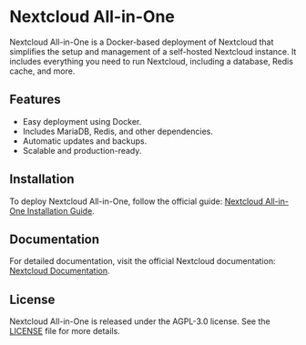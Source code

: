 # Nextcloud All-in-One

Nextcloud All-in-One is a Docker-based deployment of Nextcloud that simplifies the setup and management of a self-hosted Nextcloud instance. It includes everything you need to run Nextcloud, including a database, Redis cache, and more.

## Features
- Easy deployment using Docker.
- Includes MariaDB, Redis, and other dependencies.
- Automatic updates and backups.
- Scalable and production-ready.

## Installation
To deploy Nextcloud All-in-One, follow the official guide: [Nextcloud All-in-One Installation Guide](https://github.com/nextcloud/all-in-one#readme).

## Documentation
For detailed documentation, visit the official Nextcloud documentation: [Nextcloud Documentation](https://docs.nextcloud.com/).

## License
Nextcloud All-in-One is released under the AGPL-3.0 license. See the [LICENSE](https://github.com/nextcloud/all-in-one/blob/main/LICENSE) file for more details.